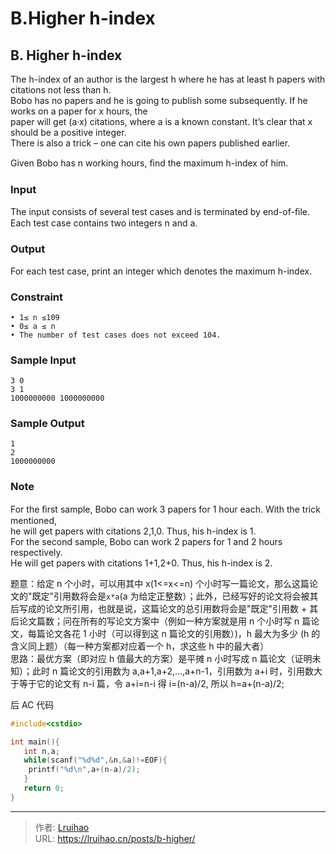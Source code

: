# B.Higher h-index


## B. Higher h-index

The h-index of an author is the largest h where he has at least h papers with citations not less than h.  
Bobo has no papers and he is going to publish some subsequently. If he works on a paper for x hours, the  
paper will get (a·x) citations, where a is a known constant. It’s clear that x should be a positive integer.  
There is also a trick – one can cite his own papers published earlier.

Given Bobo has n working hours, ﬁnd the maximum h-index of him.

<!--more-->

### Input

The input consists of several test cases and is terminated by end-of-ﬁle.  
Each test case contains two integers n and a.

### Output

For each test case, print an integer which denotes the maximum h-index.

### Constraint

    • 1≤ n ≤109
    • 0≤ a ≤ n
    • The number of test cases does not exceed 104.

### Sample Input

    3 0
    3 1
    1000000000 1000000000

### Sample Output

    1
    2
    1000000000

### Note

For the ﬁrst sample, Bobo can work 3 papers for 1 hour each. With the trick mentioned,  
he will get papers with citations 2,1,0. Thus, his h-index is 1.  
For the second sample, Bobo can work 2 papers for 1 and 2 hours respectively.  
He will get papers with citations 1+1,2+0. Thus, his h-index is 2.

题意：给定 n 个小时，可以用其中 x(1<=x<=n) 个小时写一篇论文，那么这篇论文的"既定"引用数将会是`x*a`(a 为给定正整数）；此外，已经写好的论文将会被其后写成的论文所引用，也就是说，这篇论文的总引用数将会是"既定"引用数 + 其后论文篇数；问在所有的写论文方案中（例如一种方案就是用 n 个小时写 n 篇论文，每篇论文各花 1 小时（可以得到这 n 篇论文的引用数）)，h 最大为多少 (h 的含义同上题）（每一种方案都对应着一个 h，求这些 h 中的最大者）  
思路：最优方案（即对应 h 值最大的方案）是平摊 n 小时写成 n 篇论文（证明未知）；此时 n 篇论文的引用数为 a,a+1,a+2,...,a+n-1，引用数为 a+i 时，引用数大于等于它的论文有 n-i 篇，令 a+i=n-i 得 i=(n-a)/2, 所以 h=a+(n-a)/2;

后 AC 代码

```c
#include<cstdio>

int main(){
   int n,a;
   while(scanf("%d%d",&n,&a)!=EOF){
    printf("%d\n",a+(n-a)/2);
   }
   return 0;
}
```


---

> 作者: [Lruihao](https://github.com/Lruihao)  
> URL: https://lruihao.cn/posts/b-higher/  

